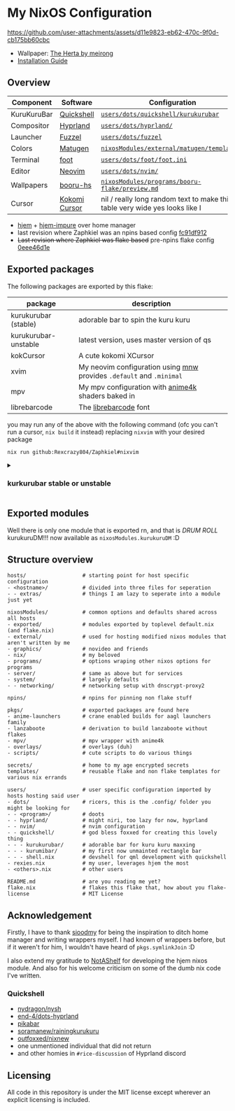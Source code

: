 # My NixOS Configuration

https://github.com/user-attachments/assets/d11e9823-eb62-470c-9f0d-cb175bb60cbc

- Wallpaper: [The Herta by meirong][wallpaper]
- [Installation Guide][install guide]

## Overview

| Component | Software | Configuration |
| --------- | -------- | ------------- |
|KuruKuruBar|[Quickshell]|[`users/dots/quickshell/kurukurubar`][kurudots]|
|Compositor|[Hyprland]|[`users/dots/hyprland/`][hyprdots]|
|Launcher|[Fuzzel]|[`users/dots/fuzzel`][fuzldots]|
|Colors|[Matugen]|[`nixosModules/external/matugen/templates/`][mtgndots]|
|Terminal|[foot]|[`users/dots/foot/foot.ini`][footdots]|
|Editor|[Neovim]|[`users/dots/nvim/`][nvimdots]|
|Wallpapers|[booru-hs]|[`nixosModules/programs/booru-flake/preview.md`][booru images]|
|Cursor|[Kokomi Cursor][kokcursor]| nil / really long random text to make this table very wide yes looks like I|

- [hjem] + [hjem-impure] over home manager
- last revision where Zaphkiel was an npins based config
  [fc91df912][npins-rev]
- ~~Last revision where Zaphkiel was flake based~~ pre-npins flake config
  [0eee46d1e][flake-rev]

## Exported packages

The following packages are exported by this flake:

| package | description |
| ------- | ----------- |
| kurukurubar (stable)| adorable bar to spin the kuru kuru |
| kurukurubar-unstable | latest version, uses master version of qs |
| kokCursor | A cute kokomi XCursor |
| xvim | My neovim configuration using [mnw] provides `.default` and `.minimal`|
| mpv | My mpv configuration with [anime4k] shaders baked in |
| librebarcode | The [librebarcode] font |

you may run any of the above with the following command (ofc you can't run a
cursor, `nix build` it instead) replacing `nixvim` with your desired package

```bash
nix run github:Rexcrazy804/Zaphkiel#nixvim
```

<details>
<summary><h3>kurkurubar stable or unstable</h3></summary>

<ins>kurkurubar (stable)</ins>

- uses nixpkgs version of quickshell (v0.2.0)
- currently tracks master branch, not diverged yet
- package updated every major tagged release of quickshell

<ins>kurkurubar-unstable</ins>

- follows Zaphkiel master branch HEAD
- uses untagged master revisions of quickshell
- by default uses my patched version of qs (for finger print unlock in greetd)
- requires quickshell to be built from source

For more information on both see the [pkgs/default.nix](pkgs/default.nix)

</details>

## Exported modules

Well there is only one module that is exported rn,
and that is *DRUM ROLL* kurukuruDM!!!
now available as `nixosModules.kurukuruDM` :D

## Structure overview

```
hosts/                  # starting point for host specific configuration
- <hostname>/           # divided into three files for seperation
- - extras/             # things I am lazy to seperate into a module just yet

nixosModules/           # common options and defaults shared across all hosts
- exported/             # modules exported by toplevel default.nix (and flake.nix)
- external/             # used for hosting modified nixos modules that aren't written by me
- graphics/             # novideo and friends
- nix/                  # my beloved
- programs/             # options wraping other nixos options for programs
- server/               # same as above but for services
- system/               # largely defaults
- - networking/         # networking setup with dnscrypt-proxy2

npins/                  # npins for pinning non flake stuff

pkgs/                   # exported packages are found here
- anime-launchers       # crane enabled builds for aagl launchers family
- lanzaboote            # derivation to build lanzaboote without flakes
- mpv/                  # mpv wrapper with anime4k
- overlays/             # overlays (duh)
- scripts/              # cute scripts to do various things

secrets/                # home to my age encrypted secrets
templates/              # reusable flake and non flake templates for various nix errands

users/                  # user specific configuration imported by hosts hosting said user
- dots/                 # ricers, this is the .config/ folder you might be looking for
- - <program>/          # doots
- - hyprland/           # might niri, too lazy for now, hyprland
- - nvim/               # nvim configuration
- - quickshell/         # god bless foxxed for creating this lovely thing
- - - kurukurubar/      # adorable bar for kuru kuru maxxing
- - - kurumibar/        # my first now unmainted rectangle bar
- - - shell.nix         # devshell for qml development with quickshell
- rexies.nix            # my user, leverages hjem the most
- <others>.nix          # other users

README.md               # are you reading me yet?
flake.nix               # flakes this flake that, how about you flake-
license                 # MIT License
```

## Acknowledgement

Firstly, I have to thank [sioodmy]
for being the inspiration to ditch home manager and writing wrappers myself.
I had known of wrappers before, but if it weren't for him,
I wouldn't have heard of `pkgs.symlinkJoin` :D

I also extend my gratitude to [NotAShelf]
for developing the hjem nixos module. And also for his welcome criticism
on some of the dumb nix code I've written.

### Quickshell

- [nydragon/nysh][nysh]
- [end-4/dots-hyprland][enddots]
- [pikabar]
- [soramanew/rainingkurukuru][rainingkuru]
- [outfoxxed/nixnew][nixnew]
- one unmentioned individual that did not return
- and other homies in `#rice-discussion` of Hyprland discord

## Licensing

All code in this repository is under the MIT license
except wherever an explicit licensing is included.

[anime4k]: https://github.com/bloc97/Anime4K
[booru images]: users/dots/booru/preview.md
[booru-hs]: https://github.com/Rexcrazy804/booru.hs
[enddots]: https://github.com/end-4/dots-hyprland/tree/ii-qs/.config/quickshell
[flake-rev]: https://github.com/Rexcrazy804/Zaphkiel/tree/0eee46d1e5d98c3b94d39795b73a39270fc61ad7
[foot]: https://codeberg.org/dnkl/foot
[footdots]: users/dots/foot/foot.ini
[fuzldots]: users/dots/fuzzel
[fuzzel]: https://codeberg.org/dnkl/fuzzel
[hjem]: https://github.com/feel-co/hjem
[hjem-impure]: https://github.com/Rexcrazy804/hjem-impure
[hyprdots]: users/dots/hyprland/
[hyprland]: https://hyprland.org/
[install guide]: users/dots/quickshell/kurukurubar/README.md
[kokcursor]: https://www.pling.com/p/2167734/
[kurudots]: users/dots/quickshell/kurukurubar
[librebarcode]: https://graphicore.github.io/librebarcode/
[matugen]: https://github.com/InioX/matugen
[mnw]: https://github.com/Gerg-L/mnw
[mtgndots]: users/dots/matugen/templates/
[neovim]: https://neovim.io/
[nixnew]: https://git.outfoxxed.me/outfoxxed/nixnew/src/branch/master/modules/user/modules/quickshell
[notashelf]: https://github.com/NotAShelf
[npins-rev]: https://github.com/Rexcrazy804/Zaphkiel/tree/fc91df912fd8811ab33456b1f13a33bbe216b36b
[nvimdots]: users/dots/nvim/
[nysh]: https://github.com/nydragon/nysh
[pikabar]: https://git.pika-os.com/wm-packages/pikabar/src/branch/main/pikabar/usr/share/pikabar
[quickshell]: https://quickshell.outfoxxed.me/
[rainingkuru]: https://github.com/soramanew/rainingkuru
[sioodmy]: https://github.com/sioodmy
[wallpaper]: https://www.pixiv.net/artworks/126270092
